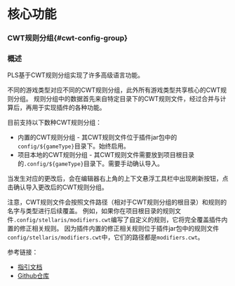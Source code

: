# 核心功能

### CWT规则分组{#cwt-config-group}

### 概述

PLS基于CWT规则分组实现了许多高级语言功能。

不同的游戏类型对应不同的CWT规则分组，此外所有游戏类型共享核心的CWT规则分组。
规则分组中的数据首先来自特定目录下的CWT规则文件，经过合并与计算后，再用于实现插件的各种功能。

目前支持以下数种CWT规则分组：

* 内置的CWT规则分组 - 其CWT规则文件位于插件jar包中的`config/${gameType}`目录下。始终启用。
* 项目本地的CWT规则分组 - 其CWT规则文件需要放到项目根目录的`.config/${gameType}`目录下。需要手动确认导入。

当发生对应的更改后，会在编辑器右上角的上下文悬浮工具栏中出现刷新按钮，点击确认导入更改后的CWT规则分组。

注意，CWT规则文件会按照文件路径（相对于CWT规则分组的根目录）和规则的名字与类型进行后续覆盖。
例如，如果你在项目根目录的规则文件`.config/stellaris/modifiers.cwt`编写了自定义的规则，它将完全覆盖插件内置的修正相关规则。
因为插件内置的修正相关规则位于插件jar包中的规则文件`config/stellaris/modifiers.cwt`中，它们的路径都是`modifiers.cwt`。

参考链接：

* [指引文档](https://github.com/DragonKnightOfBreeze/Paradox-Language-Support/blob/master/references/cwt/guidance.md)
* [Github仓库](https://github.com/DragonKnightOfBreeze/Paradox-Language-Support/tree/master/src/main/resources/config)
